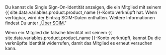 Du kannst die Single Sign-On-Identität anzeigen, die ein Mitglied mit seinem {{ site.data.variables.product.product_name }}-Konto verknüpft hat. Wenn verfügbar, wird der Eintrag SCIM-Daten enthalten. Weitere Informationen findest Du unter „[Über SCIM](/github/setting-up-and-managing-organizations-and-teams/about-scim)."

Wenn ein Mitglied die falsche Identität mit seinem {{ site.data.variables.product.product_name }}-Konto verknüpft, kannst Du die verknüpfte Identität widerrufen, damit das Mitglied es erneut versuchen kann.
